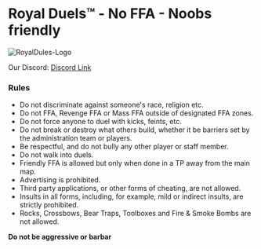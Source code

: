 # **Royal Duels™ - No FFA - Noobs friendly**

![RoyalDules-Logo](https://github.com/user-attachments/assets/9c58ed30-a416-4bca-907b-eaf7c591a352)

Our Discord: <a href="https://discord.gg/YU64FbhW5C">Discord Link</a>

### **Rules**
* Do not discriminate against someone's race, religion etc.
* Do not FFA, Revenge FFA or Mass FFA outside of designated FFA zones.
* Do not force anyone to duel with kicks, feints, etc.
* Do not break or destroy what others build, whether it be barriers set by the administration team or players.
* Be respectful, and do not bully any other player or staff member.
* Do not walk into duels.
* Friendly FFA is allowed but only when done in a TP away from the main map.
* Advertising is prohibited.
* Third party applications, or other forms of cheating, are not allowed.
* Insults in all forms, including, for example, mild or indirect insults, are strictly prohibited.
* Rocks, Crossbows, Bear Traps, Toolboxes and Fire & Smoke Bombs are not allowed.

**Do not be aggressive or barbar**
